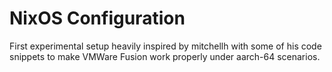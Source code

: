 # NixOS Configuration

First experimental setup heavily inspired by mitchellh with some of his code
snippets to make VMWare Fusion work properly under aarch-64 scenarios.

